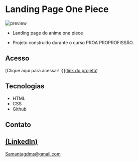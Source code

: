 # Landing Page One Piece

 ![preview]((https://1drv.ms/v/s!AtqXTtPLiyyNkjj6ged_U_Y6Hfzh?e=kvwnWt))
 
 - Landing page do anime one piece

 - Projeto construído durante o curso PROA PROPROFISSÃO.

## Acesso
 [Clique aqui para acessar! :)]([link do projeto](https://sasa-g.github.io/OnePiecePage/))

## Tecnologias

- HTML
- CSS
- Github

## Contato
[(LinkedIn)](www.linkedin.com/in/samanta-gomes-786415216)
-----
Samantagdms@gmail.com
